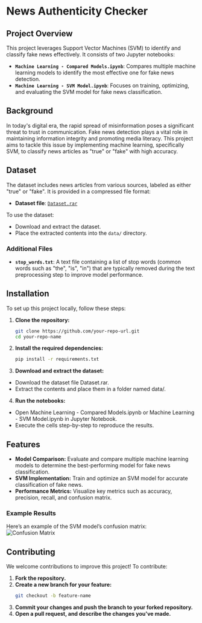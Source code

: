 # News Authenticity Checker

## Project Overview

This project leverages Support Vector Machines (SVM) to identify and classify fake news effectively. It consists of two Jupyter notebooks:

- **`Machine Learning - Compared Models.ipynb`**: Compares multiple machine learning models to identify the most effective one for fake news detection.
- **`Machine Learning - SVM Model.ipynb`**: Focuses on training, optimizing, and evaluating the SVM model for fake news classification.

## Background

In today's digital era, the rapid spread of misinformation poses a significant threat to trust in communication. Fake news detection plays a vital role in maintaining information integrity and promoting media literacy. This project aims to tackle this issue by implementing machine learning, specifically SVM, to classify news articles as "true" or "fake" with high accuracy.

## Dataset

The dataset includes news articles from various sources, labeled as either "true" or "fake". It is provided in a compressed file format:

- **Dataset file**: [`Dataset.rar`](data/Dataset.rar)

To use the dataset:
- Download and extract the dataset.
- Place the extracted contents into the `data/` directory.

### Additional Files

- **`stop_words.txt`**: A text file containing a list of stop words (common words such as "the", "is", "in") that are typically removed during the text preprocessing step to improve model performance.


## Installation

To set up this project locally, follow these steps:

1. **Clone the repository:**
   ```bash
   git clone https://github.com/your-repo-url.git
   cd your-repo-name

2. **Install the required dependencies:**
   ```bash
   pip install -r requirements.txt

3. **Download and extract the dataset:**
- Download the dataset file Dataset.rar.
- Extract the contents and place them in a folder named data/.

4. **Run the notebooks:**
- Open Machine Learning - Compared Models.ipynb or Machine Learning - SVM Model.ipynb in Jupyter Notebook.
- Execute the cells step-by-step to reproduce the results.

## Features
- **Model Comparison:** Evaluate and compare multiple machine learning models to determine the best-performing model for fake news classification.
- **SVM Implementation:** Train and optimize an SVM model for accurate classification of fake news.
- **Performance Metrics:** Visualize key metrics such as accuracy, precision, recall, and confusion matrix.

### Example Results
Here’s an example of the SVM model’s confusion matrix:
![Confusion Matrix](images/confusion_matrix.png)

## Contributing
We welcome contributions to improve this project! To contribute:

1. **Fork the repository.**
2. **Create a new branch for your feature:**
   ```bash
   git checkout -b feature-name
3. **Commit your changes and push the branch to your forked repository.**
4. **Open a pull request, and describe the changes you've made.**
